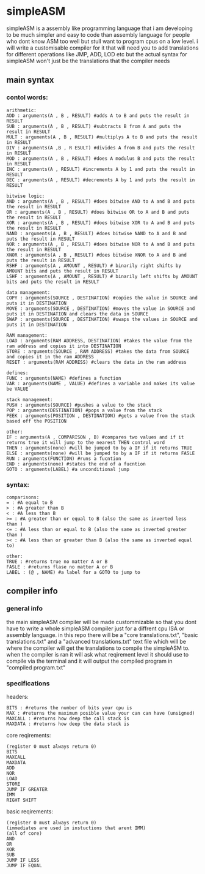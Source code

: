 # simpleASM 
simpleASM is a assembly like programming language that i am developing to be much simpler and easy to code than assembly language for people who dont know ASM too well but stull want to program cpus on a low level. i will write a customisable compiler for it that will need you to add translations for different operations like JMP, ADD, LOD etc but the actual syntax for simpleASM won't just be the translations that the compiler needs
## main syntax
### contol words:
```
arithmetic:
ADD : arguments(A , B , RESULT) #adds A to B and puts the result in RESULT
SUB : arguments(A , B , RESULT) #subtracts B from A and puts the result in RESULT
MULT : arguments(A , B , RESULT) #multiplys A to B and puts the result in RESULT
DIV : arguments(A ,B , R ESULT) #divides A from B and puts the result in RESULT
MOD : arguments(A , B , RESULT) #does A modulus B and puts the result in RESULT
INC : arguments(A , RESULT) #increments A by 1 and puts the result in RESULT 
DEC : arguments(A , RESULT) #decrements A by 1 and puts the result in RESULT  
```
```
bitwise logic:
AND : arguments(A , B , RESULT) #does bitwise AND to A and B and puts the result in RESULT
OR : arguments(A , B , RESULT) #does bitwise OR to A and B and puts the result in RESULT
XOR : arguments(A , B , RESULT) #does bitwise XOR to A and B and puts the result in RESULT
NAND : arguments(A , B , RESULT) #does bitwise NAND to A and B and puts the result in RESULT
NOR : arguments(A , B , RESULT) #does bitwise NOR to A and B and puts the result in RESULT
XNOR : arguments(A , B , RESULT) #does bitwise XNOR to A and B and puts the result in RESULT
RSHF : arguments(A , AMOUNT , RESULT) # binarily right shifts by AMOUNT bits and puts the result in RESULT
LSHF : arguments(A , AMOUNT , RESULT) # binarily left shifts by AMOUNT bits and puts the result in RESULT
```
```
data management:
COPY : arguments(SOURCE , DESTINATION) #copies the value in SOURCE and puts it in DESTINATION
MOVE : arguments(SOURCE , DESTINATION) #moves the value in SOURCE and puts it in DESTINATION and clears the data in SOURCE
SWAP : arguments(SOURCE , DESTINATION) #swaps the values in SOURCE and puts it in DESTINATION
```
```
RAM management:
LOAD : arguments(RAM ADDRESS, DESTINATION) #takes the value from the ram address and copies it into DESTINATION 
STORE : arguments(SOURCE , RAM ADDRESS) #takes the data from SOURCE and copies it in the ram ADDRESS
RESET : arguments(RAM ADDRESS) #clears the data in the ram address
 ```
 ```
defines:
FUNC : arguments(NAME) #defines a function  
VAR : arguments(NAME , VALUE) #defines a variable and makes its value be VALUE
```
```
stack management:
PUSH : arguments(SOURCE) #pushes a value to the stack
POP : arguments(DESTINATION) #pops a value from the stack 
PEEK : arguments(POSITION , DESTINATION) #gets a value from the stack based off the POSITION
```
```
other:
IF : arguments(A , COMPARISON , B) #compares two values and if it returns true it will jump to the nearest THEN control word
THEN : arguments(none) #will be jumped to by a IF if it returns TRUE
ELSE : arguments(none) #will be jumped to by a IF if it returns FASLE
RUN : arguments(FUNCTION) #runs a fucntion 
END : arguments(none) #states the end of a fucntion
GOTO : arguments(LABEL) #a unconditional jump 
```
### syntax:
```
comparisons:
= : #A equal to B
> : #A greater than B
< : #A less than B
>= : #A greater than or equal to B (also the same as inverted less than )
<= : #A less than or equal to B (also the same as inverted greater than )
>< : #A less than or greater than B (also the same as inverted equal to)
```
```
other:
TRUE : #returns true no matter A or B
FASLE : #returns flase no matter A or B
LABEL : (@ , NAME) #a label for a GOTO to jump to
```
## compiler info
### general info
the main simpleASM compiler will be made custommizable so that you dont have to write a whole simpleASM compiler just for a diffrent cpu ISA or assembly language. in this repo there will be a "core translations.txt", "basic translations.txt" and a "advanced translations.txt" text file which will be where the compiler will get the translations to compile the simpleASM to. when the compiler is ran it will ask what reqirement level it should use to compile via the terminal and it will output the compiled program in "compiled program.txt"
### specifications
headers:
```
BITS : #returns the number of bits your cpu is
MAX : #returns the maximum posible value your can can have (unsigned) 
MAXCALL : #returns how deep the call stack is
MAXDATA : #returns how deep the data stack is
```
core reqirements:
```
(register 0 must always return 0)
BITS
MAXCALL
MAXDATA 
ADD 
NOR
LOAD
STORE
JUMP IF GREATER 
IMM
RIGHT SHIFT 
```
basic reqirements:
```
(register 0 must always return 0)
(immediates are used in instuctions that arent IMM)
(all of core)
AND
OR
XOR
SUB
JUMP IF LESS
JUMP IF EQUAL 
```






